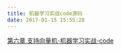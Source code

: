 ```yaml
---
title: 机器学习实战code源码
date: 2017-01-15 15:55:28
---
```


[第六章 支持向量机-机器学习实战-code](/blog/支持向量机-机器学习实战-code)
